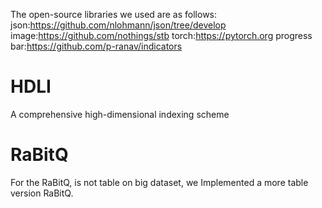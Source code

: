 The open-source libraries we used are as follows:
json:https://github.com/nlohmann/json/tree/develop
image:https://github.com/nothings/stb
torch:https://pytorch.org
progress bar:https://github.com/p-ranav/indicators
# HDLI
A comprehensive high-dimensional indexing scheme


# RaBitQ
For the RaBitQ, is not table on big dataset, we Implemented a more table version RaBitQ.